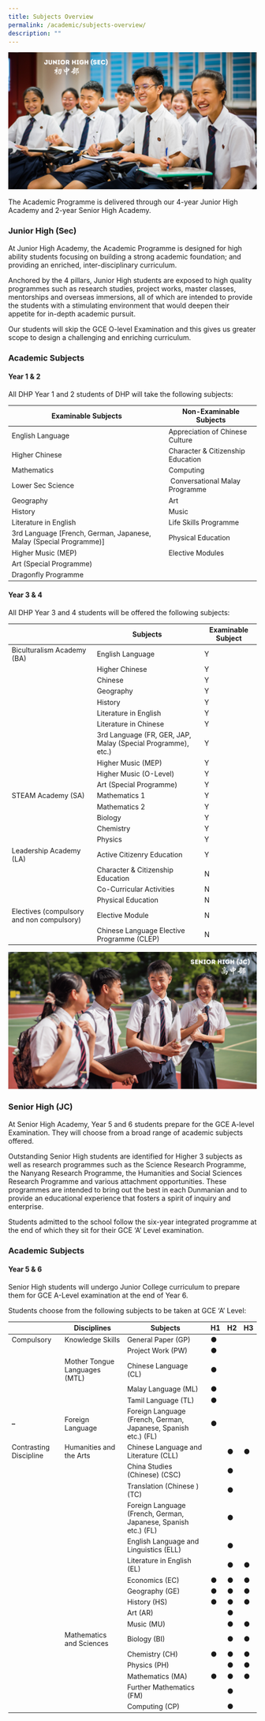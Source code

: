 ```yaml
---
title: Subjects Overview
permalink: /academic/subjects-overview/
description: ""
---
```

![](/images/Homepage/Junior-High-Sec.png)

The Academic Programme is delivered through our 4-year Junior High Academy and 2-year Senior High Academy.

### **Junior High (Sec)**
At Junior High Academy, the Academic Programme is designed for high ability students focusing on building a strong academic foundation; and providing an enriched, inter-disciplinary curriculum.  

Anchored by the 4 pillars, Junior High students are exposed to high quality programmes such as research studies, project works, master classes, mentorships and overseas immersions, all of which are intended to provide the students with a stimulating environment that would deepen their appetite for in-depth academic pursuit.  

Our students will skip the GCE O-level Examination and this gives us greater scope to design a challenging and enriching curriculum.

### **Academic Subjects**

#### **Year 1 & 2**

All DHP Year 1 and 2 students of DHP will take the following subjects:

| Examinable Subjects | Non-Examinable Subjects |
| --- | --- |
| English Language | Appreciation of Chinese Culture |
| Higher Chinese | Character & Citizenship Education |
| Mathematics | Computing |
| Lower Sec Science |  Conversational Malay Programme |
| Geography | Art |
| History | Music |
| Literature in English | Life Skills Programme |
| 3rd Language \[French, German, Japanese, Malay (Special Programme)\] | Physical Education |
| Higher Music (MEP) | Elective Modules |
| Art (Special Programme) |  |
| Dragonfly Programme |  |

#### **Year 3 & 4**

All DHP Year 3 and 4 students will be offered the following subjects:

|  | Subjects | Examinable Subject |
| --- | --- | --- |
| Biculturalism Academy (BA) | English Language | Y |
|  | Higher Chinese | Y |
|  | Chinese | Y |
|  | Geography | Y |
|  | History | Y |
|  | Literature in English | Y |
|  | Literature in Chinese | Y |
|  | 3rd Language (FR, GER, JAP, Malay (Special Programme), etc.) | Y |
|  | Higher Music (MEP) | Y |
|  | Higher Music (O-Level) | Y |
|  | Art (Special Programme) | Y |
| STEAM Academy (SA) | Mathematics 1 | Y |
|  | Mathematics 2 | Y |
|  | Biology | Y |
|  | Chemistry | Y |
|  | Physics | Y |
| Leadership Academy (LA) | Active Citizenry Education | Y |
|  | Character & Citizenship Education | N |
|  | Co-Curricular Activities | N |
|  | Physical Education | N |
| Electives (compulsory and non compulsory) | Elective Module | N |
|  | Chinese Language Elective Programme (CLEP) | N |

![](/images/Homepage/Senior%20High.png)
### **Senior High (JC)**
At Senior High Academy, Year 5 and 6 students prepare for the GCE A-level Examination. They will choose from a broad range of academic subjects offered.  

Outstanding Senior High students are identified for Higher 3 subjects as well as research programmes such as the Science Research Programme, the Nanyang Research Programme, the Humanities and Social Sciences Research Programme and various attachment opportunities. These programmes are intended to bring out the best in each Dunmanian and to provide an educational experience that fosters a spirit of inquiry and enterprise.

Students admitted to the school follow the six-year integrated programme at the end of which they sit for their GCE ‘A’ Level examination.

### **Academic Subjects**
#### **Year 5 & 6**

Senior High students will undergo Junior College curriculum to prepare them for GCE A-Level examination at the end of Year 6.

Students choose from the following subjects to be taken at GCE ‘A’ Level:

|   | **Disciplines** | **Subjects** | **H1** | **H2** | **H3** |
| --- | --- | --- | --- | --- | --- |
| Compulsory | Knowledge Skills | General Paper (GP) | **●** |  |  |
|  |  | Project Work (PW) | **●** |  |  |
|  | Mother Tongue Languages (MTL) | Chinese Language (CL) | **●** |  |  |
|  |  | Malay Language (ML) | **●** |  |  |
|  |  | Tamil Language (TL) | **●** |  |  |
| **–**  | Foreign Language | Foreign Language (French, German, Japanese, Spanish etc.) (FL) | **●** |  |  |
| Contrasting Discipline | Humanities and the Arts | Chinese Language and Literature (CLL) |  | **●** | **●** |
|   |  | China Studies (Chinese) (CSC) |  | **●** |  |
|   |  | Translation (Chinese ) (TC) |   | **●** |  |
|   |  | Foreign Language (French, German, Japanese, Spanish etc.) (FL) |  | **●** |  |
|   |  | English Language and Linguistics (ELL) |  | **●** |  |
|   |  | Literature in English (EL) |  | **●** | **●** |
|   |  | Economics (EC) | **●** | **●** | **●** |
|   |  | Geography (GE) | **●** | **●** | **●** |
|   |  | History (HS) | **●** | **●** | **●** |
|   |  | Art (AR) |  | **●** |  |
|   |  | Music (MU) |  | **●** | **●** |
|   | Mathematics and Sciences | Biology (BI) |  | **●** | **●** |
|   |  | Chemistry (CH) | **●** | ● | **●** |
|  |  | Physics (PH) |  | ● | ● |
|  |  | Mathematics (MA) | ● | ● | ● |
|  |  | Further Mathematics (FM) |  | ● |  |
|  |  | Computing (CP) |  | ● |  |